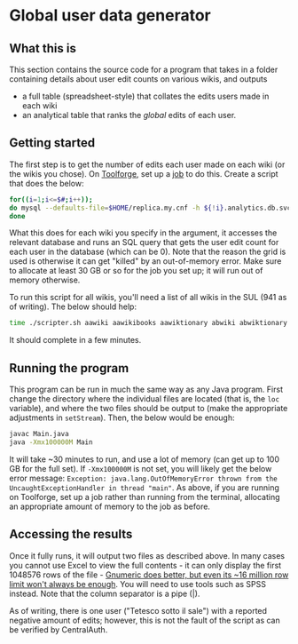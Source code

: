 # Global user data generator

## What this is

This section contains the source code for a program that takes in a folder containing details about user edit counts on various wikis, and outputs 

* a full table (spreadsheet-style) that collates the edits users made in each wiki
* an analytical table that ranks the _global_ edits of each user.

## Getting started

The first step is to get the number of edits each user made on each wiki (or the wikis you chose). On [Toolforge](https://wikitech.wikimedia.org/wiki/Help:Toolforge), set up a [job](https://wikitech.wikimedia.org/wiki/Help:Toolforge/Grid) to do this. Create a script that does the below:

```bash
for((i=1;i<=$#;i++)); 
do mysql --defaults-file=$HOME/replica.my.cnf -h ${!i}.analytics.db.svc.wikimedia.cloud ${!i}_p -e "SELECT user_name, user_registration, user_editcount from user;" > ${!i}.csv; 
done
```

What this does for each wiki you specify in the argument, it accesses the relevant database and runs an SQL query that gets the user edit count for each user in the database (which can be 0). Note that the reason the grid is used is otherwise it can get "killed" by an out-of-memory error. Make sure to allocate at least 30 GB or so for the job you set up; it will run out of memory otherwise. 

To run this script for all wikis, you'll need a list of all wikis in the SUL (941 as of writing). The below should help:

```bash
time ./scripter.sh aawiki aawikibooks aawiktionary abwiki abwiktionary acewiki advisorywiki adywiki afwiki afwikibooks afwikiquote afwiktionary akwiki akwikibooks akwiktionary alswiki altwiki amiwiki amwiki amwikimedia amwikiquote amwiktionary angwiki angwikibooks angwikiquote angwikisource angwiktionary anwiki anwiktionary apiportalwiki arcwiki arwiki arwikibooks arwikimedia arwikinews arwikiquote arwikisource arwikiversity arwiktionary arywiki arzwiki astwiki astwikibooks astwikiquote astwiktionary aswiki aswikibooks aswikisource aswiktionary atjwiki avkwiki avwiki avwiktionary awawiki aywiki aywikibooks aywiktionary azbwiki azwiki azwikibooks azwikiquote azwikisource azwiktionary banwiki banwikisource barwiki bat_smgwiki bawiki bawikibooks bclwiki bclwiktionary bdwikimedia betawikiversity bewiki bewikibooks bewikimedia bewikiquote bewikisource bewiktionary be_x_oldwiki bgwiki bgwikibooks bgwikinews bgwikiquote bgwikisource bgwiktionary bhwiki bhwiktionary biwiki biwikibooks biwiktionary bjnwiki bmwiki bmwikibooks bmwikiquote bmwiktionary bnwiki bnwikibooks bnwikisource bnwikivoyage bnwiktionary bowiki bowikibooks bowiktionary bpywiki brwiki brwikimedia brwikiquote brwikisource brwiktionary bswiki bswikibooks bswikinews bswikiquote bswikisource bswiktionary bugwiki bxrwiki cawiki cawikibooks cawikimedia cawikinews cawikiquote cawikisource cawiktionary cbk_zamwiki cdowiki cebwiki cewiki chowiki chrwiki chrwiktionary chwiki chwikibooks chwiktionary chywiki ckbwiki cnwikimedia commonswiki cowiki cowikibooks cowikimedia cowikiquote cowiktionary crhwiki crwiki crwikiquote crwiktionary csbwiki csbwiktionary cswiki cswikibooks cswikinews cswikiquote cswikisource cswikiversity cswiktionary cuwiki cvwiki cvwikibooks cywiki cywikibooks cywikiquote cywikisource cywiktionary dagwiki dawiki dawikibooks dawikiquote dawikisource dawiktionary dewiki dewikibooks dewikinews dewikiquote dewikisource dewikiversity dewikivoyage dewiktionary dinwiki diqwiki diqwiktionary dkwikimedia donatewiki dsbwiki dtywiki dvwiki dvwiktionary dzwiki dzwiktionary eewiki elwiki elwikibooks elwikinews elwikiquote elwikisource elwikiversity elwikivoyage elwiktionary emlwiki enwiki enwikibooks enwikinews enwikiquote enwikisource enwikiversity enwikivoyage enwiktionary eowiki eowikibooks eowikinews eowikiquote eowikisource eowikivoyage eowiktionary eswiki eswikibooks eswikinews eswikiquote eswikisource eswikiversity eswikivoyage eswiktionary etwiki etwikibooks etwikimedia etwikiquote etwikisource etwiktionary euwiki euwikibooks euwikiquote euwikisource euwiktionary extwiki fawiki fawikibooks fawikinews fawikiquote fawikisource fawikivoyage fawiktionary ffwiki fiu_vrowiki fiwiki fiwikibooks fiwikimedia fiwikinews fiwikiquote fiwikisource fiwikiversity fiwikivoyage fiwiktionary fjwiki fjwiktionary foundationwiki fowiki fowikisource fowiktionary frpwiki frrwiki frwiki frwikibooks frwikinews frwikiquote frwikisource frwikiversity frwikivoyage frwiktionary furwiki fywiki fywikibooks fywiktionary gagwiki ganwiki gawiki gawikibooks gawikiquote gawiktionary gcrwiki gdwiki gdwiktionary gewikimedia glkwiki glwiki glwikibooks glwikiquote glwikisource glwiktionary gnwiki gnwikibooks gnwiktionary gomwiki gomwiktionary gorwiki gotwiki gotwikibooks grwikimedia guwiki guwikibooks guwikiquote guwikisource guwiktionary gvwiki gvwiktionary hakwiki hawiki hawiktionary hawwiki hewiki hewikibooks hewikinews hewikiquote hewikisource hewikivoyage hewiktionary hifwiki hifwiktionary hiwiki hiwikibooks hiwikimedia hiwikiquote hiwikisource hiwikiversity hiwikivoyage hiwiktionary howiki hrwiki hrwikibooks hrwikiquote hrwikisource hrwiktionary hsbwiki hsbwiktionary htwiki htwikisource huwiki huwikibooks huwikinews huwikiquote huwikisource huwiktionary hywiki hywikibooks hywikiquote hywikisource hywiktionary hywwiki hzwiki iawiki iawikibooks iawiktionary idwiki idwikibooks idwikimedia idwikiquote idwikisource idwiktionary iewiki iewikibooks iewiktionary igwiki iiwiki ikwiki ikwiktionary ilowiki incubatorwiki inhwiki iowiki iowiktionary iswiki iswikibooks iswikiquote iswikisource iswiktionary itwiki itwikibooks itwikinews itwikiquote itwikisource itwikiversity itwikivoyage itwiktionary iuwiki iuwiktionary jamwiki jawiki jawikibooks jawikinews jawikiquote jawikisource jawikiversity jawikivoyage jawiktionary jbowiki jbowiktionary jvwiki jvwikisource jvwiktionary kaawiki kabwiki kawiki kawikibooks kawikiquote kawiktionary kbdwiki kbpwiki kgwiki kiwiki kjwiki kkwiki kkwikibooks kkwikiquote kkwiktionary klwiki klwiktionary kmwiki kmwikibooks kmwiktionary knwiki knwikibooks knwikiquote knwikisource knwiktionary koiwiki kowiki kowikibooks kowikinews kowikiquote kowikisource kowikiversity kowiktionary krcwiki krwiki krwikiquote kshwiki kswiki kswikibooks kswikiquote kswiktionary kuwiki kuwikibooks kuwikiquote kuwiktionary kvwiki kwwiki kwwikiquote kwwiktionary kywiki kywikibooks kywikiquote kywiktionary labswiki ladwiki lawiki lawikibooks lawikiquote lawikisource lawiktionary lbewiki lbwiki lbwikibooks lbwikiquote lbwiktionary lezwiki lfnwiki lgwiki lijwiki lijwikisource liwiki liwikibooks liwikinews liwikiquote liwikisource liwiktionary lldwiki lmowiki lmowiktionary lnwiki lnwikibooks lnwiktionary loginwiki lowiki lowiktionary lrcwiki ltgwiki ltwiki ltwikibooks ltwikiquote ltwikisource ltwiktionary lvwiki lvwikibooks lvwiktionary madwiki maiwiki maiwikimedia map_bmswiki mdfwiki mediawikiwiki metawiki mgwiki mgwikibooks mgwiktionary mhrwiki mhwiki mhwiktionary minwiki minwiktionary miwiki miwikibooks miwiktionary mkwiki mkwikibooks mkwikimedia mkwikisource mkwiktionary mlwiki mlwikibooks mlwikiquote mlwikisource mlwiktionary mniwiki mniwiktionary mnwiki mnwikibooks mnwiktionary mnwwiki mnwwiktionary mrjwiki mrwiki mrwikibooks mrwikiquote mrwikisource mrwiktionary mswiki mswikibooks mswiktionary mtwiki mtwiktionary muswiki mwlwiki mxwikimedia myvwiki mywiki mywikibooks mywiktionary mznwiki nahwiki nahwikibooks nahwiktionary napwiki napwikisource nawiki nawikibooks nawikiquote nawiktionary ndswiki ndswikibooks ndswikiquote ndswiktionary nds_nlwiki newiki newikibooks newiktionary newwiki ngwiki ngwikimedia niawiki niawiktionary nlwiki nlwikibooks nlwikimedia nlwikinews nlwikiquote nlwikisource nlwikivoyage nlwiktionary nnwiki nnwikiquote nnwiktionary nostalgiawiki novwiki nowiki nowikibooks nowikimedia nowikinews nowikiquote nowikisource nowiktionary nqowiki nrmwiki nsowiki nvwiki nycwikimedia nywiki nzwikimedia ocwiki ocwikibooks ocwiktionary olowiki omwiki omwiktionary orwiki orwikisource orwiktionary oswiki outreachwiki pagwiki pamwiki papwiki pawiki pawikibooks pawikisource pawiktionary pa_uswikimedia pcdwiki pdcwiki pflwiki pihwiki piwiki piwiktionary plwiki plwikibooks plwikimedia plwikinews plwikiquote plwikisource plwikivoyage plwiktionary pmswiki pmswikisource pnbwiki pnbwiktionary pntwiki pswiki pswikibooks pswikivoyage pswiktionary ptwiki ptwikibooks ptwikimedia ptwikinews ptwikiquote ptwikisource ptwikiversity ptwikivoyage ptwiktionary punjabiwikimedia pwnwiki qualitywiki quwiki quwikibooks quwikiquote quwiktionary rmwiki rmwikibooks rmwiktionary rmywiki rnwiki rnwiktionary roa_rupwiki roa_rupwiktionary roa_tarawiki romdwikimedia rowiki rowikibooks rowikinews rowikiquote rowikisource rowikivoyage rowiktionary rswikimedia ruewiki ruwiki ruwikibooks ruwikimedia ruwikinews ruwikiquote ruwikisource ruwikiversity ruwikivoyage ruwiktionary rwwiki rwwiktionary sahwiki sahwikiquote sahwikisource satwiki sawiki sawikibooks sawikiquote sawikisource sawiktionary scnwiki scnwiktionary scowiki scwiki scwiktionary sdwiki sdwikinews sdwiktionary sewiki sewikibooks sewikimedia sgwiki sgwiktionary shiwiki shnwiki shnwiktionary shwiki shwiktionary shywiktionary simplewiki simplewikibooks simplewikiquote simplewiktionary siwiki siwikibooks siwiktionary skrwiki skrwiktionary skwiki skwikibooks skwikiquote skwikisource skwiktionary slwiki slwikibooks slwikiquote slwikisource slwikiversity slwiktionary smnwiki smwiki smwiktionary snwiki snwiktionary sourceswiki sowiki sowiktionary specieswiki sqwiki sqwikibooks sqwikinews sqwikiquote sqwiktionary srnwiki srwiki srwikibooks srwikinews srwikiquote srwikisource srwiktionary sswiki sswiktionary stqwiki strategywiki stwiki stwiktionary suwiki suwikibooks suwikiquote suwiktionary svwiki svwikibooks svwikinews svwikiquote svwikisource svwikiversity svwikivoyage svwiktionary swwiki swwikibooks swwiktionary szlwiki szywiki tawiki tawikibooks tawikinews tawikiquote tawikisource tawiktionary taywiki tcywiki tenwiki test2wiki testcommonswiki testwiki testwikidatawiki tetwiki tewiki tewikibooks tewikiquote tewikisource tewiktionary tgwiki tgwikibooks tgwiktionary thankyouwiki thwiki thwikibooks thwikinews thwikiquote thwikisource thwiktionary tiwiki tiwiktionary tkwiki tkwikibooks tkwikiquote tkwiktionary tlwiki tlwikibooks tlwiktionary tnwiki tnwiktionary towiki towiktionary tpiwiki tpiwiktionary trvwiki trwiki trwikibooks trwikimedia trwikinews trwikiquote trwikisource trwikivoyage trwiktionary tswiki tswiktionary ttwiki ttwikibooks ttwikiquote ttwiktionary tumwiki twwiki twwiktionary tyvwiki tywiki uawikimedia udmwiki ugwiki ugwikibooks ugwikiquote ugwiktionary ukwiki ukwikibooks ukwikinews ukwikiquote ukwikisource ukwikivoyage ukwiktionary urwiki urwikibooks urwikiquote urwiktionary usabilitywiki uzwiki uzwikibooks uzwikiquote uzwiktionary vecwiki vecwikisource vecwiktionary vepwiki vewiki viwiki viwikibooks viwikiquote viwikisource viwikivoyage viwiktionary vlswiki votewiki vowiki vowikibooks vowikiquote vowiktionary warwiki wawiki wawikibooks wawikisource wawiktionary wbwikimedia wikidatawiki wikimania2005wiki wikimania2006wiki wikimania2007wiki wikimania2008wiki wikimania2009wiki wikimania2010wiki wikimania2011wiki wikimania2012wiki wikimania2013wiki wikimania2014wiki wikimania2015wiki wikimania2016wiki wikimania2017wiki wikimania2018wiki wikimaniawiki wowiki wowikiquote wowiktionary wuuwiki xalwiki xhwiki xhwikibooks xhwiktionary xmfwiki yiwiki yiwikisource yiwiktionary yowiki yowikibooks yowiktionary yuewiktionary zawiki zawikibooks zawikiquote zawiktionary zeawiki zhwiki zhwikibooks zhwikinews zhwikiquote zhwikisource zhwikiversity zhwikivoyage zhwiktionary zh_classicalwiki zh_min_nanwiki zh_min_nanwikibooks zh_min_nanwikiquote zh_min_nanwikisource zh_min_nanwiktionary zh_yuewiki zuwiki zuwikibooks zuwiktionary
```

It should complete in a few minutes. 
## Running the program

This program can be run in much the same way as any Java program. First change the directory where the individual files are located (that is, the ``loc`` variable), and where the two files should be output to (make the appropriate adjustments in ``setStream``). Then, the below would be enough:

```bash
javac Main.java
java -Xmx100000M Main
```

It will take ~30 minutes to run, and use a lot of memory (can get up to 100 GB for the full set). If ``-Xmx100000M`` is not set, you will likely get the below error message: ``Exception: java.lang.OutOfMemoryError thrown from the UncaughtExceptionHandler in thread "main"``. As above, if you are running on Toolforge, set up a job rather than running from the terminal, allocating an appropriate amount of memory to the job as before. 

## Accessing the results

Once it fully runs, it will output two files as described above. In many cases you cannot use Excel to view the full contents - it can only display the first 1048576 rows of the file - [Gnumeric does better, but even its ~16 million row limit won't always be enough](https://help.gnome.org/users/gnumeric/stable/sect-worksheets-display.html.en). You will need to use tools such as SPSS instead. Note that the column separator is a pipe (|).

As of writing, there is one user ("Tetesco sotto il sale") with a reported negative amount of edits; however, this is not the fault of the script as can be verified by CentralAuth. 